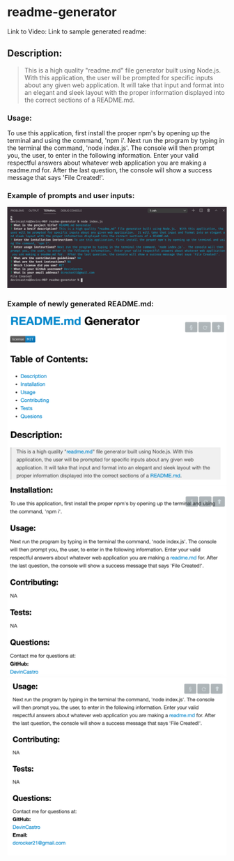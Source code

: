# readme-generator

Link to Video: 
Link to sample generated readme:

## Description:
>This is a high quality "readme.md" file generator built using Node.js.  With this application, the user will be prompted for specific inputs about any given web application.  It will take that input and format into an elegant and sleek layout with the proper information displayed into the correct sections of a README.md.  

### Usage: 
To use this application, first install the proper npm's by opening up the terminal and using the command, 'npm i'.  Next run the program by typing in the terminal the command, 'node index.js'.  The console will then prompt you, the user, to enter in the following information.  Enter your valid respectful answers about whatever web application you are making a readme.md for.  After the last question, the console will show a success message that says 'File Created!'.

### Example of prompts and user inputs:
![Screenshot1](./photos/screenShot1.png)

### Example of newly generated README.md:
![Screenshot2](./photos/screenShot2.png)
![Screenshot3](./photos/screenShot3.png)
![Screenshot4](./photos/screenShot4.png)

